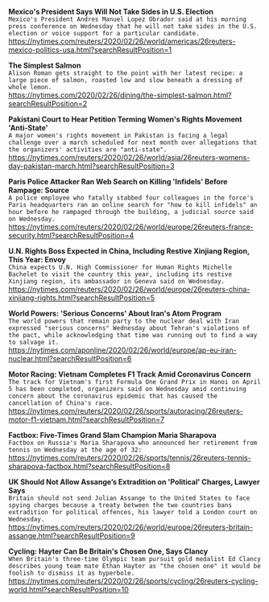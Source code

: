 **Mexico's President Says Will Not Take Sides in U.S. Election**\
`Mexico's President Andres Manuel Lopez Obrador said at his morning press conference on Wednesday that he will not take sides in the U.S. election or voice support for a particular candidate.`\
https://nytimes.com/reuters/2020/02/26/world/americas/26reuters-mexico-politics-usa.html?searchResultPosition=1

**The Simplest Salmon**\
`Alison Roman gets straight to the point with her latest recipe: a large piece of salmon, roasted low and slow beneath a dressing of whole lemon.`\
https://nytimes.com/2020/02/26/dining/the-simplest-salmon.html?searchResultPosition=2

**Pakistani Court to Hear Petition Terming Women's Rights Movement 'Anti-State'**\
`A major women's rights movement in Pakistan is facing a legal challenge over a march scheduled for next month over allegations that the organizers' activities are "anti-state".`\
https://nytimes.com/reuters/2020/02/26/world/asia/26reuters-womens-day-pakistan-march.html?searchResultPosition=3

**Paris Police Attacker Ran Web Search on Killing 'Infidels' Before Rampage: Source**\
`A police employee who fatally stabbed four colleagues in the force's Paris headquarters ran an online search for "how to kill infidels" an hour before he rampaged through the building, a judicial source said on Wednesday.`\
https://nytimes.com/reuters/2020/02/26/world/europe/26reuters-france-security.html?searchResultPosition=4

**U.N. Rights Boss Expected in China, Including Restive Xinjiang Region, This Year: Envoy**\
`China expects U.N. High Commissioner for Human Rights Michelle Bachelet to visit the country this year, including its restive Xinjiang region, its ambassador in Geneva said on Wednesday.`\
https://nytimes.com/reuters/2020/02/26/world/europe/26reuters-china-xinjiang-rights.html?searchResultPosition=5

**World Powers: 'Serious Concerns' About Iran's Atom Program**\
`The world powers that remain party to the nuclear deal with Iran expressed "serious concerns" Wednesday about Tehran's violations of the pact, while acknowledging that time was running out to find a way to salvage it.`\
https://nytimes.com/aponline/2020/02/26/world/europe/ap-eu-iran-nuclear.html?searchResultPosition=6

**Motor Racing: Vietnam Completes F1 Track Amid Coronavirus Concern**\
`The track for Vietnam's first Formula One Grand Prix in Hanoi on April 5 has been completed, organizers said on Wednesday amid continuing concern about the coronavirus epidemic that has caused the cancellation of China's race.`\
https://nytimes.com/reuters/2020/02/26/sports/autoracing/26reuters-motor-f1-vietnam.html?searchResultPosition=7

**Factbox: Five-Times Grand Slam Champion Maria Sharapova**\
`Factbox on Russia's Maria Sharapova who announced her retirement from tennis on Wednesday at the age of 32:`\
https://nytimes.com/reuters/2020/02/26/sports/tennis/26reuters-tennis-sharapova-factbox.html?searchResultPosition=8

**UK Should Not Allow Assange’s Extradition on 'Political' Charges, Lawyer Says**\
`Britain should not send Julian Assange to the United States to face spying charges because a treaty between the two countries bans extradition for political offences, his lawyer told a London court on Wednesday.`\
https://nytimes.com/reuters/2020/02/26/world/europe/26reuters-britain-assange.html?searchResultPosition=9

**Cycling: Hayter Can Be Britain's Chosen One, Says Clancy**\
`When Britain's three-time Olympic team pursuit gold medalist Ed Clancy describes young team mate Ethan Hayter as "the chosen one" it would be foolish to dismiss it as hyperbole.`\
https://nytimes.com/reuters/2020/02/26/sports/cycling/26reuters-cycling-world.html?searchResultPosition=10

